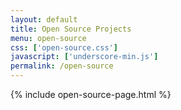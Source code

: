 ```yaml
---
layout: default
title: Open Source Projects
menu: open-source
css: ['open-source.css']
javascript: ['underscore-min.js']
permalink: /open-source
---
```

{% include open-source-page.html %}